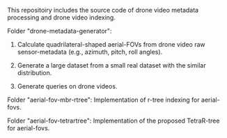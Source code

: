 This repositoiry includes the source code of drone video metadata processing and drone video indexing. 


Folder "drone-metadata-generator":
1. Calculate quadrilateral-shaped aerial-FOVs from drone video raw sensor-metadata 
(e.g., azimuth, pitch, roll angles).

2. Generate a large dataset from a small real dataset with the similar distribution. 


3. Generate queries on drone videos. 



Folder "aerial-fov-mbr-rtree":
Implementation of r-tree indexing for aerial-fovs.



Folder "aerial-fov-tetrartree":
Implementation of the proposed TetraR-tree for aerial-fovs.
